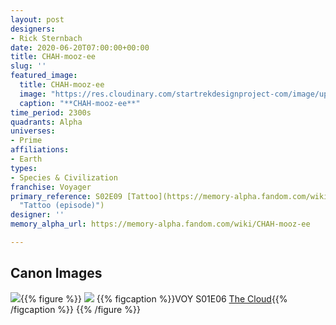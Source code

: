 ```yaml
---
layout: post
designers:
- Rick Sternbach
date: 2020-06-20T07:00:00+00:00
title: CHAH-mooz-ee
slug: ''
featured_image:
  title: CHAH-mooz-ee
  image: "https://res.cloudinary.com/startrekdesignproject-com/image/upload/v1592613071/Chah-mooz-ee.png"
  caption: "**CHAH-mooz-ee**"
time_period: 2300s
quadrants: Alpha
universes:
- Prime
affiliations:
- Earth
types:
- Species & Civilization
franchise: Voyager
primary_reference: S02E09 [Tattoo](https://memory-alpha.fandom.com/wiki/Tattoo_(episode)
  "Tattoo (episode)")
designer: ''
memory_alpha_url: https://memory-alpha.fandom.com/wiki/CHAH-mooz-ee

---
```

## Canon Images

![](https://res.cloudinary.com/startrekdesignproject-com/image/upload/v1592613070/CHAH-mooz-ee_Tattoo-1.jpg){{% figure %}}
![](https://res.cloudinary.com/startrekdesignproject-com/image/upload/v1592689432/CHAH-mooz-ee_TheCloud-1.jpg) {{% figcaption %}}VOY S01E06 [The Cloud](https://memory-alpha.fandom.com/wiki/The_Cloud_(episode) "The Cloud (episode)"){{% /figcaption %}} {{% /figure %}}